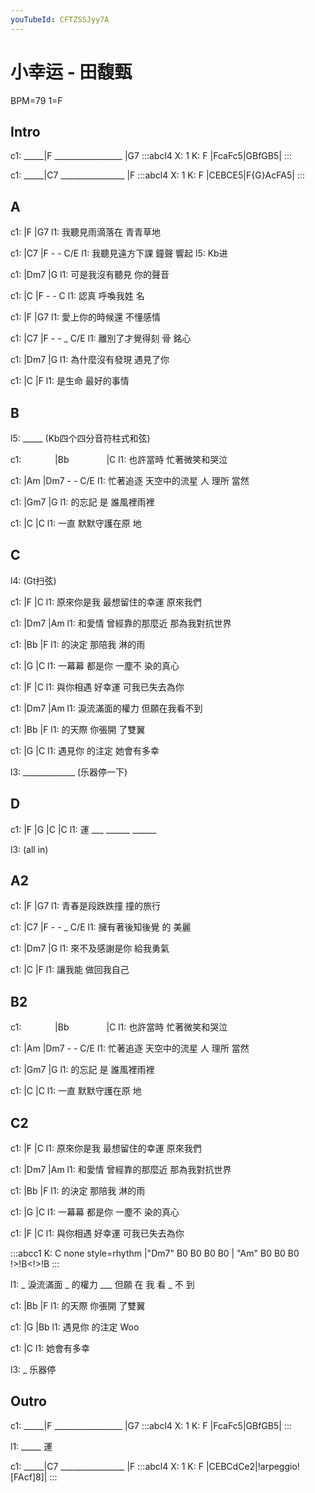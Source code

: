 ```yaml
---
youTubeId: CFTZSSJyy7A
---
```


# 小幸运 - 田馥甄

BPM=79 1=F

## Intro

c1: _____|F _________________ |G7
:::abcl4
X: 1
K: F
|FcaFc5|GBfGB5|
:::

c1: _____|C7 ________________ |F
:::abcl4
X: 1
K: F
|CEBCE5|F{G}AcFA5|
:::

## A

c1: |F              |G7
l1:   我聽見雨滴落在 青青草地

c1: |C7             |F    -   -   C/E
l1:   我聽見遠方下課 鐘聲 響起
l5:                           Kb进

c1: |Dm7            |G
l1:   可是我沒有聽見 你的聲音

c1:     |C        |F  -  -  C
l1: 認真  呼喚我姓 名

c1: |F              |G7
l1:   愛上你的時候還 不懂感情

c1: |C7             |F  -   - _ C/E
l1:   離別了才覺得刻 骨 銘心

c1: |Dm7            |G
l1:   為什麼沒有發現 遇見了你

c1:       |C          |F
l1: 是生命  最好的事情

## B

l5: _____  (Kb四个四分音符柱式和弦)

c1: 　 　　 |Bb　　　　    |C
l1: 也許當時 忙著微笑和哭泣

c1:         |Am          |Dm7 -   -    C/E
l1: 忙著追逐 天空中的流星      人 理所 當然

c1: |Gm7       |G
l1:  的忘記  是  誰風裡雨裡

c1:     |C           |C
l1: 一直 默默守護在原 地

## C

l4: (Gt扫弦)

c1:           |F             |C
l1: 原來你是我 最想留住的幸運  原來我們

c1:       |Dm7           |Am
l1: 和愛情 曾經靠的那麼近  那為我對抗世界

c1: |Bb           |F
l1:  的決定 那陪我 淋的雨

c1:       |G             |C
l1: 一幕幕 都是你 一塵不   染的真心

c1: |F              |C
l1:  與你相遇 好幸運  可我已失去為你

c1: |Dm7           |Am
l1:  淚流滿面的權力  但願在我看不到

c1: |Bb             |F
l1:  的天際   你張開 了雙翼

c1:       |G      |C
l1: 遇見你 的注定   她會有多幸

l3: _____________  (乐器停一下)

## D

c1: |F     |G     |C     |C
l1:  運 ___ ______ ______

l3:  (all in)

## A2

c1: |F              |G7
l1:   青春是段跌跌撞 撞的旅行

c1: |C7             |F  -   - _ C/E
l1:   擁有著後知後覺 的 美麗

c1: |Dm7            |G
l1:   來不及感謝是你 給我勇氣

c1:       |C          |F
l1: 讓我能  做回我自己

## B2

c1: 　 　　 |Bb　　　　    |C
l1: 也許當時 忙著微笑和哭泣

c1:         |Am          |Dm7 -   -    C/E
l1: 忙著追逐 天空中的流星      人 理所 當然

c1: |Gm7       |G
l1:  的忘記  是  誰風裡雨裡

c1:     |C           |C
l1: 一直 默默守護在原 地

## C2

c1:           |F             |C
l1: 原來你是我 最想留住的幸運  原來我們

c1:       |Dm7           |Am
l1: 和愛情 曾經靠的那麼近  那為我對抗世界

c1: |Bb           |F
l1:  的決定 那陪我 淋的雨

c1:       |G             |C
l1: 一幕幕 都是你 一塵不   染的真心

c1: |F              |C
l1:  與你相遇 好幸運  可我已失去為你


:::abcc1
K: C none style=rhythm
|"Dm7" B0 B0 B0 B0 | "Am" B0 B0 B0 !>!B<!>!B
:::

l1: _ 淚流滿面 _ 的權力 ___ 但願 在 我 看 _ 不 到

c1: |Bb             |F
l1:  的天際   你張開 了雙翼

c1:       |G         |Bb
l1: 遇見你 的注定 Woo

c1: |C
l1:    她會有多幸

l3: _ 乐器停


## Outro

c1: _____|F _________________ |G7
:::abcl4
X: 1
K: F
|FcaFc5|GBfGB5|
:::

l1: _____ 運

c1: _____|C7 ________________ |F
:::abcl4
X: 1
K: F
|CEBCdCe2|!arpeggio![FAcf]8]|
:::
